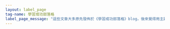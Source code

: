 ```yaml
---
layout: label_page
tag-name: 學習成功部落格
label_page_message: "這些文章大多原先發佈於《學習成功部落格》blog，後來覺得用主題來分站管理太麻煩，所以合併進來。"
---
```

